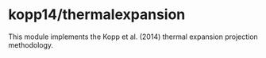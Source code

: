# kopp14/thermalexpansion

This module implements the Kopp et al. (2014) thermal expansion projection methodology.
